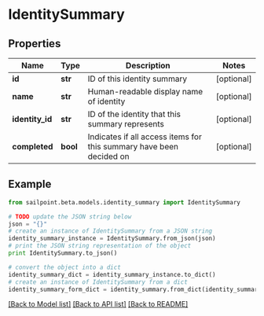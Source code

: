 # IdentitySummary


## Properties

Name | Type | Description | Notes
------------ | ------------- | ------------- | -------------
**id** | **str** | ID of this identity summary | [optional] 
**name** | **str** | Human-readable display name of identity | [optional] 
**identity_id** | **str** | ID of the identity that this summary represents | [optional] 
**completed** | **bool** | Indicates if all access items for this summary have been decided on | [optional] 

## Example

```python
from sailpoint.beta.models.identity_summary import IdentitySummary

# TODO update the JSON string below
json = "{}"
# create an instance of IdentitySummary from a JSON string
identity_summary_instance = IdentitySummary.from_json(json)
# print the JSON string representation of the object
print IdentitySummary.to_json()

# convert the object into a dict
identity_summary_dict = identity_summary_instance.to_dict()
# create an instance of IdentitySummary from a dict
identity_summary_form_dict = identity_summary.from_dict(identity_summary_dict)
```
[[Back to Model list]](../README.md#documentation-for-models) [[Back to API list]](../README.md#documentation-for-api-endpoints) [[Back to README]](../README.md)


